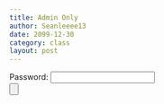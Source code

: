 ```yaml
---
title: Admin Only
author: Seanleeee13
date: 2099-12-30
category: class
layout: post
---
```


<form>
Password: <input id="password" type="password" id="password"><br>
<input type="button" text="Confirm" id="confirm">
</form>
<div id="div"></div>

<script type="text/javascript">
  var btn = document.getElementById("confirm");
  var pswd = document.getElementById("password");
  var div = document.getElementById("div");

  btn.addEventListener("click", function() {
    if (pswd.value == "drowssap") {
      const div2 = document.createElement("div");
      div2.append("<a href=\"https://docs.google.com/forms/d/1dglxEnO3Uq9pGc56zSYoccN2YD5sWn0q3UxPcI6Z-c4/edit\">Link</a>");
      div.append(div2);
    } else {
      alert("Incorrect Password");
    }
  })
</script>
